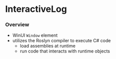 # InteractiveLog
 
### Overview
+ WinUI `Window` element
+ utilizes the Roslyn compiler to execute C# code 
  - load assemblies at runtime
  - run code that interacts with runtime objects
